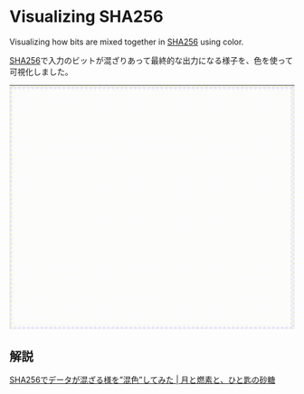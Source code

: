 # Visualizing SHA256

Visualizing how bits are mixed together in [SHA256]() using color.

[SHA256](https://ja.wikipedia.org/wiki/SHA-2)で入力のビットが混ざりあって最終的な出力になる様子を、色を使って可視化しました。

![demo.gif](demo.gif)

## 解説

[SHA256でデータが混ざる様を”混色”してみた | 月と燃素と、ひと匙の砂糖](https://7io.org/2020/04/10/12:25:22/)